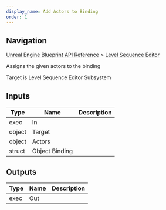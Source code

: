 ```yaml
---
display_name: Add Actors to Binding
order: 1
---
```

## Navigation

[Unreal Engine Blueprint API Reference](https://dev.epicgames.com/documentation/en-us/unreal-engine/BlueprintAPI) > [Level Sequence Editor](https://dev.epicgames.com/documentation/en-us/unreal-engine/BlueprintAPI/LevelSequenceEditor)

Assigns the given actors to the binding

Target is Level Sequence Editor Subsystem

## Inputs

| Type | Name | Description |
| --- | --- | --- |
| exec | In |  |
| object | Target |  |
| object | Actors |  |
| struct | Object Binding |  |

## Outputs

| Type | Name | Description |
| --- | --- | --- |
| exec | Out |  |
